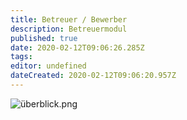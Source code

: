 ```yaml
---
title: Betreuer / Bewerber
description: Betreuermodul
published: true
date: 2020-02-12T09:06:26.285Z
tags: 
editor: undefined
dateCreated: 2020-02-12T09:06:20.957Z
---
```


![überblick.png](/files-betreuer/überblick.png)
